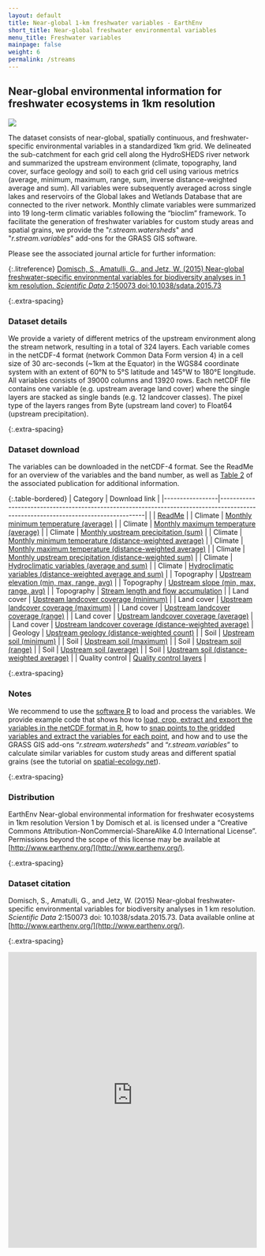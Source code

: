 ```yaml
---
layout: default
title: Near-global 1-km freshwater variables - EarthEnv
short_title: Near-global freshwater environmental variables
menu_title: Freshwater variables
mainpage: false
weight: 6
permalink: /streams
---
```


Near-global environmental information for freshwater ecosystems in 1km resolution
---------------------------------------------------------------------------------

<img style="border-width:0" src="/images/streams.png" />

The dataset consists of near-global, spatially continuous, and freshwater-specific environmental variables in a standardized 1km grid. We delineated the sub-catchment for each grid cell along the HydroSHEDS river network and summarized the upstream environment (climate, topography, land cover, surface geology and soil) to each grid cell using various metrics (average, minimum, maximum, range, sum, inverse distance-weighted average and sum). All variables were subsequently averaged across single lakes and reservoirs of the Global lakes and Wetlands Database that are connected to the river network. Monthly climate variables were summarized into 19 long-term climatic variables following the “bioclim” framework.
To facilitate the generation of freshwater variables for custom study areas and spatial grains, we provide the "_r.stream.watersheds_" and "_r.stream.variables_" add-ons for the GRASS GIS software.

Please see the associated journal article for further information:

{:.litreference}
[Domisch, S., Amatulli, G., and Jetz, W. (2015) Near-global freshwater-specific environmental variables for
biodiversity analyses in 1 km resolution. _Scientific Data_ 2:150073 doi:10.1038/sdata.2015.73](http://www.nature.com/articles/sdata201573)

{:.extra-spacing}
### Dataset details

We provide a variety of different metrics of the upstream environment along the stream network, resulting in a total of 324 layers. Each variable comes in the netCDF-4 format (network Common Data Form version 4) in a cell size of 30 arc-seconds (~1km at the Equator) in the WGS84 coordinate system with an extent of 60°N to 5°S latitude and 145°W to 180°E longitude. All variables consists of 39000 columns and 13920 rows. Each netCDF file contains one variable (e.g. upstream average land cover) where the single layers are stacked as single bands (e.g. 12 landcover classes). The pixel type of the layers ranges from Byte (upstream land cover) to Float64 (upstream precipitation).

{:.extra-spacing}
### Dataset download

The variables can be downloaded in the netCDF-4 format. See the ReadMe for an overview of the variables and the band number, as well as [Table 2](http://www.nature.com/articles/sdata201573/tables/2) of the associated publication for additional information.

{:.table-bordered}
| Category        | Download link                                                                                                                      |
|-----------------|------------------------------------------------------------------------------------------------------------------------------------|
|                 | [ReadMe](http://data.earthenv.org/streams/ReadMe.txt)                                                                               |
| Climate         | [Monthly minimum temperature (average)](http://data.earthenv.org/streams/monthly_tmin_average.nc)                                 |
| Climate         | [Monthly maximum temperature (average)](http://data.earthenv.org/streams/monthly_tmax_average.nc)                                 |
| Climate         | [Monthly upstream precipitation (sum)](http://data.earthenv.org/streams/monthly_prec_sum.nc)                                      |
| Climate         | [Monthly minimum temperature (distance-weighted average)](http://data.earthenv.org/streams/monthly_tmin_weighted_average.nc)     |
| Climate         | [Monthly maximum temperature (distance-weighted average)](http://data.earthenv.org/streams/monthly_tmax_weighted_average.nc)     |
| Climate         | [Monthly upstream precipitation (distance-weighted sum)](http://data.earthenv.org/streams/monthly_prec_weighted_sum.nc)          |
| Climate         | [Hydroclimatic variables (average and sum)](http://data.earthenv.org/streams/hydroclim_average+sum.nc)                             |
| Climate         | [Hydroclimatic variables (distance-weighted average and sum)](http://data.earthenv.org/streams/hydroclim_weighted_average+sum.nc) |
| Topography      | [Upstream elevation (min, max, range, avg)](http://data.earthenv.org/streams/elevation.nc)                                          |
| Topography      | [Upstream slope (min, max, range, avg)](http://data.earthenv.org/streams/slope.nc)                                                  |
| Topography      | [Stream length and flow accumulation](http://data.earthenv.org/streams/flow_acc.nc)                                                |
| Land cover      | [Upstream landcover coverage (minimum)](http://data.earthenv.org/streams/landcover_minimum.nc)                                     |
| Land cover      | [Upstream landcover coverage (maximum)](http://data.earthenv.org/streams/landcover_maximum.nc)                                     |
| Land cover      | [Upstream landcover coverage (range)](http://data.earthenv.org/streams/landcover_range.nc)                                         |
| Land cover      | [Upstream landcover coverage (average)](http://data.earthenv.org/streams/landcover_average.nc)                                     |
| Land cover      | [Upstream landcover coverage (distance-weighted average)](http://data.earthenv.org/streams/landcover_weighted_average.nc)         |
| Geology         | [Upstream geology (distance-weighted count)](http://data.earthenv.org/streams/geology_weighted_sum.nc)                            |
| Soil            | [Upstream soil (minimum)](http://data.earthenv.org/streams/soil_minimum.nc)                                                        |
| Soil            | [Upstream soil (maximum)](http://data.earthenv.org/streams/soil_maximum.nc)                                                        |
| Soil            | [Upstream soil (range)](http://data.earthenv.org/streams/soil_range.nc)                                                            |
| Soil            | [Upstream soil (average)](http://data.earthenv.org/streams/soil_average.nc)                                                        |
| Soil            | [Upstream soil (distance-weighted average)](http://data.earthenv.org/streams/soil_weighted_average.nc)                            |
| Quality control | [Quality control layers](http://data.earthenv.org/streams/quality_control.nc)                                                      |

{:.extra-spacing}
### Notes

We recommend to use the [software R](http://www.r-project.org/) to load and process the variables. We provide example code that shows how to [load, crop, extract and export the variables in the netCDF format in R](http://github.com/domisch/stream_layers/blob/master/crop_netCDF.R), how to [snap points to the gridded variables and extract the variables for each point](http://github.com/domisch/stream_layers/blob/master/snap_points.R), and how and to use the GRASS GIS add-ons “_r.stream.watersheds_” and “_r.stream.variables_” to calculate similar variables for custom study areas and different spatial grains (see the tutorial on [spatial-ecology.net](http://spatial-ecology.net/dokuwiki/doku.php?id=wiki:grassrivarvariable)).

{:.extra-spacing}
### Distribution

EarthEnv Near-global environmental information for freshwater ecosystems in 1km resolution Version 1 by Domisch et al. is licensed under a “Creative Commons Attribution-NonCommercial-ShareAlike 4.0 International License”. Permissions beyond the scope of this license may be available at [http://www.earthenv.org/](http://www.earthenv.org/).

{:.extra-spacing}
### Dataset citation

Domisch, S., Amatulli, G., and Jetz, W. (2015) Near-global freshwater-specific environmental variables for
biodiversity analyses in 1 km resolution. _Scientific Data_ 2:150073 doi: 10.1038/sdata.2015.73. Data available online at [http://www.earthenv.org/](http://www.earthenv.org/).


{:.extra-spacing}
<iframe src="https://earthenv-dot-map-of-life.appspot.com/3/0.000/0.000?collections=streams&layers=Precipitation_seasonality_(avg)"
name="map" frameborder="0" width="100%" height="600"></iframe>


  <!-- Load the ulSlide jQuery plugin. -->
  <script type="text/javascript" src="javascripts/jquery.ulslide-1.5.5.min.js?v=4"></script>

  <script type="text/javascript">
    // Processes the <tr> elements for a data download table and adds the GA event
    // tracking code to the links.
    function addDownloadTracking(rows, version) {
      rows.each(function(cnt, row) {
  if (cnt > 0) {
          var tds = $(row).children('td');
          // Get the landcover class.
          var lcclass = $(tds[0]).text();
          // Add the event triggers.
          links = $(tds[2]).children('a');
    links.first().click(function() {
            ga('send', 'event', 'landcover data', 'GeoTIFF download', 'class ' + lcclass + ' ' + version);
          });
          links.last().click(function() {
            ga('send', 'event', 'landcover data', 'LAS view', 'class ' + lcclass + ' ' + version);
          });
        }
      });
    }
    // Initialize the slide show on document load.
    $(function() {						
      $('#slideshowimages').ulslide({
        duration: 800,
        effect: {
          type: 'fade'
        },
        autoslide: 8000
});
      // Add GA event trackers to the data download table links.
      addDownloadTracking($('table#landcoverfull tr'), 'full');
      addDownloadTracking($('table#landcoverreduced tr'), 'reduced');
    });
  </script>
